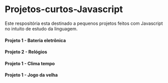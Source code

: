 # Projetos-curtos-Javascript

Este respositória esta destinado a pequenos projetos feitos com Javascript no intuito de estudo da linguagem.

#### Projeto 1 - Bateria eletrônica

#### Projeto 2 - Relógios

#### Projeto 1 - Clima tempo

#### Projeto 1 - Jogo da velha


